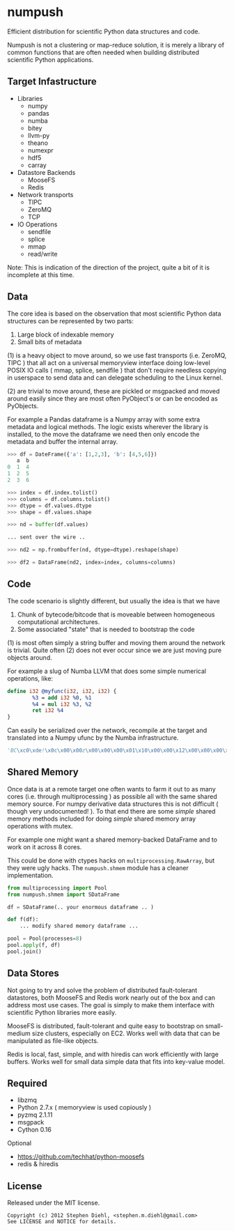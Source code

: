 numpush
=======

Efficient distribution for scientific Python data structures and code.

Numpush is not a clustering or map-reduce solution, it is merely
a library of common functions that are often needed when building
distributed scientific Python applications.


Target Infastructure
--------------------

* Libraries
    * numpy
    * pandas
    * numba
    * bitey
    * llvm-py
    * theano
    * numexpr
    * hdf5
    * carray
* Datastore Backends
    * MooseFS
    * Redis
* Network transports
    * TIPC
    * ZeroMQ
    * TCP
* IO Operations
    * sendfile
    * splice
    * mmap
    * read/write

Note: This is indication of the direction of the project, quite a
bit of it is incomplete at this time.

Data
----

The core idea is based on the observation that most scientific Python
data structures can be represented by two parts:

1. Large block of indexable memory
2. Small bits of metadata

(1) is a heavy object to move around, so we use fast transports (i.e.
ZeroMQ, TIPC ) that all act on a universal memoryview
interface doing low-level POSIX IO calls ( mmap, splice, sendfile )
that don't require needless copying in userspace to send data and
can delegate scheduling to the Linux kernel.

(2) are trivial to move around, these are pickled or msgpacked and moved
around easily since they are most often PyObject's or can be encoded as
PyObjects.

For example a Pandas dataframe is a Numpy array with some extra
metadata and logical methods. The logic exists wherever the library is
installed, to the move the dataframe we need then only encode
the metadata and buffer the internal array.

```python
>>> df = DateFrame({'a': [1,2,3], 'b': [4,5,6]})
   a  b
0  1  4
1  2  5
2  3  6

>>> index = df.index.tolist()
>>> columns = df.columns.tolist()
>>> dtype = df.values.dtype
>>> shape = df.values.shape

>>> nd = buffer(df.values)

... sent over the wire ..

>>> nd2 = np.frombuffer(nd, dtype=dtype).reshape(shape)

>>> df2 = DataFrame(nd2, index=index, columns=columns)
```

Code
----

The code scenario is slightly different, but usually the idea
is that we have

1. Chunk of bytecode/bitcode that is moveable between homogeneous computational architectures.
2. Some associated "state" that is needed to bootstrap the code

(1) is most often simply a string buffer and moving them around the
network is trivial. Quite often (2) does not ever occur since we are
just moving pure objects around.

For example a slug of Numba LLVM that does some simple numerical
operations, like:

```llvm
define i32 @myfunc(i32, i32, i32) {
        %3 = add i32 %0, %1
        %4 = mul i32 %3, %2
        ret i32 %4
}
```
Can easily be serialized over the network, recompile at the
target and translated into a Numpy ufunc by the Numba
infrastructure.

```python
'BC\xc0\xde!\x0c\x00\x00z\x00\x00\x00\x01\x10\x00\x00\x12\x00\x00\x00\x07\x81#\x91A'
```

Shared Memory
-------------

Once data is at a remote target one often wants to farm it out to as
many cores (i.e. through multiprocessing ) as possible all with the
same shared memory source. For numpy derivative data structures this is
not difficult ( though very undocumented! ). To that end there are some
*simple* shared memory methods included for doing *simple* shared memory
array operations with mutex.

For example one might want a shared memory-backed DataFrame and to work
on it across 8 cores.

This could be done with ctypes hacks on ``multiprocessing.RawArray``,
but they were ugly hacks. The ``numpush.shmem`` module has a cleaner
implementation.


```python
from multiprocessing import Pool
from numpush.shmem import SDataFrame

df = SDataFrame(.. your enormous dataframe .. )

def f(df):
    ... modify shared memory dataframe ...

pool = Pool(processes=8)
pool.apply(f, df)
pool.join()
```

Data Stores
-----------

Not going to try and solve the problem of distributed fault-tolerant
datastores, both MooseFS and Redis work nearly out of the box and can
address most use cases. The goal is simply to make them
interface with scientific Python libraries more easily.

MooseFS is distributed, fault-tolerant and quite easy to
bootstrap on small-medium size clusters, especially on EC2. Works
well with data that can be manipulated as file-like objects.

Redis is local, fast, simple, and with hiredis can work efficiently with
large buffers. Works well for small data simple data that fits
into key-value model.

Required
--------

* libzmq
* Python 2.7.x ( memoryview is used copiously )
* pyzmq 2.1.11
* msgpack
* Cython 0.16

Optional
* https://github.com/techhat/python-moosefs
* redis & hiredis

License
-------

Released under the MIT license.

```
Copyright (c) 2012 Stephen Diehl, <stephen.m.diehl@gmail.com>
See LICENSE and NOTICE for details.
```
